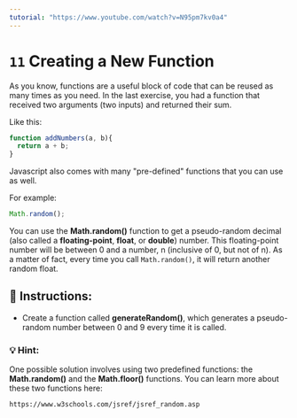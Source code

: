 ```yaml
---
tutorial: "https://www.youtube.com/watch?v=N95pm7kv0a4"
---
```


# `11` Creating a New Function

As you know, functions are a useful block of code that can be reused as many times as you need. In the last exercise, you had a function that received two arguments (two inputs) and returned their sum. 

Like this:
```js
function addNumbers(a, b){
  return a + b;
}
```

Javascript also comes with many "pre-defined" functions that you can use as well. 

For example:
```js
Math.random();
```

You can use the **Math.random()** function to get a pseudo-random decimal (also called a **floating-point**, **float**, or **double**) number.  This floating-point number will be between 0 and a number, n (inclusive of 0, but not of n). As a matter of fact, every time you call `Math.random()`, it will return another random float.

## :pencil: Instructions:

* Create a function called **generateRandom()**, which generates a pseudo-random number between 0 and 9 every time it is called.

### 💡 Hint:

One possible solution involves using two predefined functions: the **Math.random()** and the **Math.floor()** functions. You can learn more about these two functions here:

    https://www.w3schools.com/jsref/jsref_random.asp

